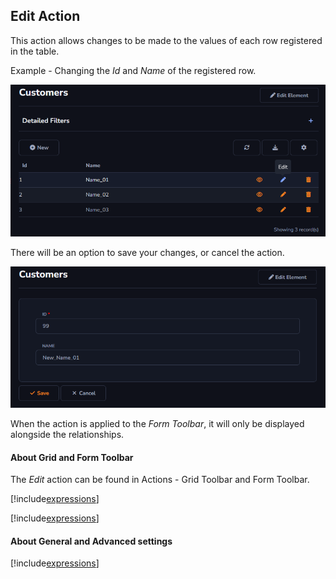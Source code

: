 ## Edit Action

This action allows changes to be made to the values of each row registered in the table.

Example - Changing the *Id* and *Name* of the registered row.

![](../../media/Action_edit_example_gridTable_1.png)

There will be an option to save your changes, or cancel the action.

![](../../media/Action_edit_example_gridTable_2.png)

When the action is applied to the *Form Toolbar*, it will only be displayed alongside the relationships.

#### About Grid and Form Toolbar

The *Edit* action can be found in Actions - Grid Toolbar and Form Toolbar.

[!include[expressions](grid_table_overview_action.md)]

[!include[expressions](form_toolbar_overview_action.md)]

#### About General and Advanced settings

[!include[expressions](overview_action.md)]




